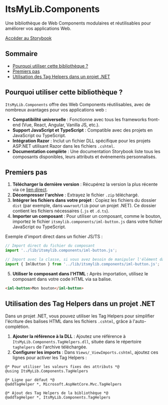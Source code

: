 # ItsMyLib.Components

Une bibliothèque de Web Components modulaires et réutilisables pour améliorer vos applications Web.

[Accéder au Storybook](https://dtarroz.github.io/ItsMyLib.Components/)

## Sommaire

- [Pourquoi utiliser cette bibliothèque ?](#pourquoi-utiliser-cette-bibliothèque-)
- [Premiers pas](#premiers-pas)
- [Utilisation des Tag Helpers dans un projet .NET](#utilisation-des-tag-helpers-dans-un-projet-net)

## Pourquoi utiliser cette bibliothèque ?

`ItsMyLib.Components` offre des Web Components réutilisables, avec de nombreux avantages pour vos applications web :

- **Compatibilité universelle** : Fonctionne avec tous les frameworks front-end (Vue, React, Angular, Vanilla JS, etc.).
- **Support JavaScript et TypeScript** : Compatible avec des projets en JavaScript ou TypeScript.
- **Intégration Razor** : Inclut un fichier DLL spécifique pour les projets ASP.NET utilisant Razor dans les fichiers `.cshtml`.
- **Documentation complète** : Une documentation Storybook liste tous les composants disponibles, leurs attributs et événements personnalisés.

## Premiers pas

1. **Télécharger la dernière version** : Récupérez la version la plus récente via ce [lien direct](https://github.com/dtarroz/ItsMyLib.Components/releases/latest/download/ItsMyLib.Components.zip).
2. **Décompresser l'archive** : Extrayez le fichier `.zip` téléchargé.
3. **Intégrer les fichiers dans votre projet** : Copiez les fichiers du dossier `dist` (par exemple, dans `wwwroot/lib` pour un projet .NET). Ce dossier contient les fichiers nécessaires (`.js` et `.d.ts`).
4. **Importer un composant** : Pour utiliser un composant, comme le bouton, importez le fichier `itsmylib.components/iml-button.js` dans votre fichier JavaScript ou TypeScript.
   
Exemple d'import direct dans un fichier JS/TS :
```js
// Import direct du fichier du composant
import '../lib/itsmylib.components/iml-button.js';

// Import avec la classe, si vous avez besoin de manipuler l'élément dans votre code
import { ImlButton } from '../lib/itsmylib.components/iml-button.js';
```
5. **Utiliser le composant dans l'HTML :** Après importation, utilisez le composant dans votre code HTML via sa balise.
```html
<iml-button>Mon bouton</iml-button>
```

## Utilisation des Tag Helpers dans un projet .NET

Dans un projet .NET, vous pouvez utiliser les Tag Helpers pour simplifier l'écriture des balises HTML dans les fichiers `.cshtml`, grâce à l'auto-complétion.

1. **Ajouter la référence à la DLL** : Ajoutez une référence à `ItsMyLib.Components.TagHelpers.dll`, située dans le répertoire `taghelpers` de l'archive téléchargée.
2. **Configurer les imports** : Dans `Views/_ViewImports.cshtml`, ajoutez ces lignes pour activer les Tag Helpers :
```cshtml
@* Pour utiliser les valeurs fixes des attributs *@
@using ItsMyLib.Components.TagHelpers

@* Ligne par défaut *@
@addTagHelper *, Microsoft.AspNetCore.Mvc.TagHelpers

@* Ajout des Tag Helpers de la bibliothèque *@
@addTagHelper *, ItsMyLib.Components.TagHelpers
```
